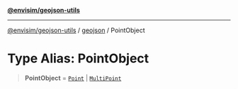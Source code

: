 [**@envisim/geojson-utils**](../../README.md)

---

[@envisim/geojson-utils]() / [geojson](../README.md) / PointObject

# Type Alias: PointObject

> **PointObject** = [`Point`](Point.md) \| [`MultiPoint`](MultiPoint.md)
